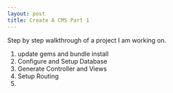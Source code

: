 ```yaml
---
layout: post
title: Create A CMS Part 1
---
```


Step by step walkthrough of a project I am working on.

1. update gems and bundle install
2. Configure and Setup Database
3. Generate Controller and Views
4. Setup Routing
5. 
